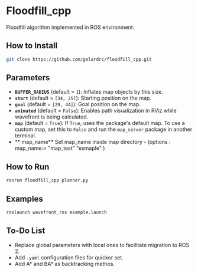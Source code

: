 # Floodfill_cpp
Floodfill algorithm implemented in ROS environment.

## How to Install

```bash
git clone https://github.com/gelardrc/floodfill_cpp.git
```

## Parameters

- **`BUFFER_RADIUS`** (default = `1`):
  Inflates map objects by this size.
- **`start`** (default = `[34, 25]`):
  Starting position on the map.
- **`goal`** (default = `[29, 44]`):
  Goal position on the map.
- **`animated`** (default = `False`):
  Enables path visualization in RViz while wavefront is being calculated.
- **`map`** (default = `True`):
  If `True`, uses the package's default map.
  To use a custom map, set this to `False` and run the `map_server` package in another terminal.
- ** map_name**
  Set map_name inside map directory - (options : map_name:= "map_test" "exmaple" )

## How to Run

```bash
rosrun floodfill_cpp planner.py 
```

## Examples

```bash
roslaunch wavefront_ros example.launch
```

## To-Do List

- Replace global parameters with local ones to facilitate migration to ROS 2.
- Add `.yaml` configuration files for quicker set.
- Add A* and BA* as backtracking methos.
